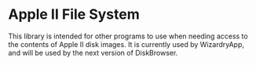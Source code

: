 # Apple II File System
This library is intended for other programs to use when needing access to the contents of Apple II disk images. It is currently used by WizardryApp, and will be used by the next version of DiskBrowser.